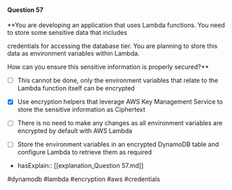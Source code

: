 #### Question  57


**You are developing an application that uses Lambda functions. You need to store some sensitive data that includes

credentials for accessing the database tier. You are planning to store this data as environment variables within Lambda.

How can you ensure this sensitive information is properly secured?**


- [ ] This cannot be done, only the environment variables that relate to the Lambda function itself can be encrypted


- [x] Use encryption helpers that leverage AWS Key Management Service to store the sensitive information as Ciphertext


- [ ] There is no need to make any changes as all environment variables are encrypted by default with AWS Lambda


- [ ] Store the environment variables in an encrypted DynamoDB table and configure Lambda to retrieve them as required



- hasExplain:: [[explanation_Question  57.md]]

#dynamodb #lambda #encryption #aws #credentials 